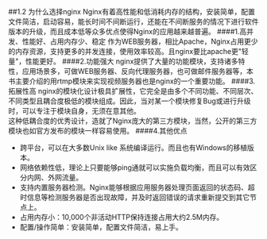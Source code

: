 ##1.2 为什么选择nginx
Nginx有着高性能和低消耗内存的结构，安装简单，配置文件简洁，启动容易，能长时间不间断运行，还能在不间断服务的情况下进行软件版本的升级，而且成本低等众多优点使得Nginx的应用越来越普遍。
####1.高并发、性能好、占用内存少、稳定
作为WEB服务器，相比Apache，Nginx占用更少的内存资源，支持更多的并发连接，使用效率较高。且nginx要比apache更"轻量"，性能更好。
####2.功能强大
nginx提供了大量的功能模块，支持诸多特性，应用场景多，可做WEB服务器、反向代理服务器，也可做邮件服务器等，本书主要介绍的用rtmp模块来实现视频服务器也是nginx的一个重要功能。
####3.拓展性高
nginx的模块化设计极具扩展性，它完全是由多个不同功能、不同层次、不同类型且耦合度极低的模块组成。因此，当对某一个模块修复Bug或进行升级时，可以专注于模块自身，无须在意其他。  
这种低耦合度的优秀设计，造就了Nginx庞大的第三方模块，当然，公开的第三方模块也如官方发布的模块一样容易使用。
####4.其他优点
- 跨平台，可以在大多数Unix like 系统编译运行。而且也有Windows的移植版本。
- 网络依赖性低，理论上只要能够ping通就可以实施负载均衡，而且可以有效区分内网、外网流量。
- 支持内置服务器检测。Nginx能够根据应用服务器处理页面返回的状态码、超时信息等检测服务器是否出现故障，并及时返回错误的请求重新提交到其它节点上。
- 占用内存小：10,000个非活动HTTP保持连接占用大约2.5M内存。
- 配置/操作简单：安装简单，配置文件简洁，易上手。